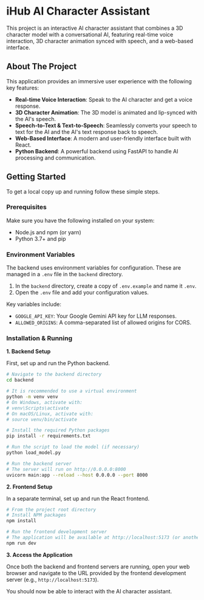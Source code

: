 # iHub AI Character Assistant

This project is an interactive AI character assistant that combines a 3D character model with a conversational AI, featuring real-time voice interaction, 3D character animation synced with speech, and a web-based interface.

## About The Project

This application provides an immersive user experience with the following key features:

*   **Real-time Voice Interaction**: Speak to the AI character and get a voice response.
*   **3D Character Animation**: The 3D model is animated and lip-synced with the AI's speech.
*   **Speech-to-Text & Text-to-Speech**: Seamlessly converts your speech to text for the AI and the AI's text response back to speech.
*   **Web-Based Interface**: A modern and user-friendly interface built with React.
*   **Python Backend**: A powerful backend using FastAPI to handle AI processing and communication.

## Getting Started

To get a local copy up and running follow these simple steps.

### Prerequisites

Make sure you have the following installed on your system:

*   Node.js and npm (or yarn)
*   Python 3.7+ and pip

### Environment Variables

The backend uses environment variables for configuration. These are managed in a `.env` file in the `backend` directory.

1.  In the `backend` directory, create a copy of `.env.example` and name it `.env`.
2.  Open the `.env` file and add your configuration values.

Key variables include:
- `GOOGLE_API_KEY`: Your Google Gemini API key for LLM responses.
- `ALLOWED_ORIGINS`: A comma-separated list of allowed origins for CORS.

### Installation & Running

**1. Backend Setup**

First, set up and run the Python backend.

```bash
# Navigate to the backend directory
cd backend

# It is recommended to use a virtual environment
python -m venv venv
# On Windows, activate with:
# venv\Scripts\activate
# On macOS/Linux, activate with:
# source venv/bin/activate

# Install the required Python packages
pip install -r requirements.txt

# Run the script to load the model (if necessary)
python load_model.py

# Run the backend server
# The server will run on http://0.0.0.0:8000
uvicorn main:app --reload --host 0.0.0.0 --port 8000
```

**2. Frontend Setup**

In a separate terminal, set up and run the React frontend.

```bash
# From the project root directory
# Install NPM packages
npm install

# Run the frontend development server
# The application will be available at http://localhost:5173 (or another port if 5173 is busy)
npm run dev
```

**3. Access the Application**

Once both the backend and frontend servers are running, open your web browser and navigate to the URL provided by the frontend development server (e.g., `http://localhost:5173`).

You should now be able to interact with the AI character assistant.
